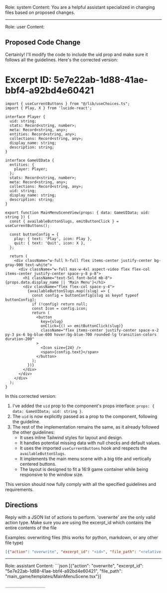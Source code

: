 Role: system
Content: You are a helpful assistant specialized in changing files based on proposed changes.
__________________
Role: user
Content: 
## Proposed Code Change
Certainly! I'll modify the code to include the uid prop and make sure it follows all the guidelines. Here's the corrected version:

# Excerpt ID: 5e7e22ab-1d88-41ae-bbf4-a92bd4e60421
```tsx main_game/templates/MainMenuScene.tsx
import { useCurrentButtons } from "@/lib/useChoices.ts";
import { Play, X } from 'lucide-react';

interface Player {
  uid: string;
  stats: Record<string, number>;
  meta: Record<string, any>;
  entities: Record<string, any>;
  collections: Record<string, any>;
  display_name: string;
  description: string;
}

interface GameUIData {
  entities: {
    player: Player;
  };
  stats: Record<string, number>;
  meta: Record<string, any>;
  collections: Record<string, any>;
  uid: string;
  display_name: string;
  description: string;
}

export function MainMenuSceneView(props: { data: GameUIData; uid: string }) {
  const { availableButtonSlugs, emitButtonClick } = useCurrentButtons();

  const buttonConfig = {
    play: { text: 'Play', icon: Play },
    quit: { text: 'Quit', icon: X },
  };

  return (
    <div className="w-full h-full flex items-center justify-center bg-gray-900 text-white">
      <div className="w-full max-w-4xl aspect-video flex flex-col items-center justify-center space-y-8 p-8">
        <h1 className="text-5xl font-bold mb-8">{props.data.display_name || 'Main Menu'}</h1>
        <div className="flex flex-col space-y-4">
          {availableButtonSlugs.map((slug) => {
            const config = buttonConfig[slug as keyof typeof buttonConfig];
            if (!config) return null;
            const Icon = config.icon;
            return (
              <button
                key={slug}
                onClick={() => emitButtonClick(slug)}
                className="flex items-center justify-center space-x-2 py-3 px-6 bg-blue-600 hover:bg-blue-700 rounded-lg transition-colors duration-200"
              >
                <Icon size={24} />
                <span>{config.text}</span>
              </button>
            );
          })}
        </div>
      </div>
    </div>
  );
}
```

In this corrected version:

1. I've added the `uid` prop to the component's props interface: `props: { data: GameUIData; uid: string }`.
2. The `uid` is now explicitly passed as a prop to the component, following the guideline.
3. The rest of the implementation remains the same, as it already followed the other guidelines:
   - It uses inline Tailwind styles for layout and design.
   - It handles potential missing data with null checks and default values.
   - It uses the imported `useCurrentButtons` hook and respects the `availableButtonSlugs`.
   - It implements the main menu scene with a big title and vertically centered buttons.
   - The layout is designed to fit a 16:9 game container while being responsive to the window size.

This version should now fully comply with all the specified guidelines and requirements.

## Directions
Reply with a JSON list of actions to perform. 'overwrite' are the only valid action type. 
Make sure you are using the excerpt_id which contains the entire contents of the file

Examples:
overwriting files (this works for python, markdown, or any other file type)
```json output_example1
[{"action": "overwrite", "excerpt_id": "<id>", "file_path": "<relative file path>"}]
```

__________________
Role: assistant
Content: ```json
[{"action": "overwrite", "excerpt_id": "5e7e22ab-1d88-41ae-bbf4-a92bd4e60421", "file_path": "main_game/templates/MainMenuScene.tsx"}]
```
__________________
